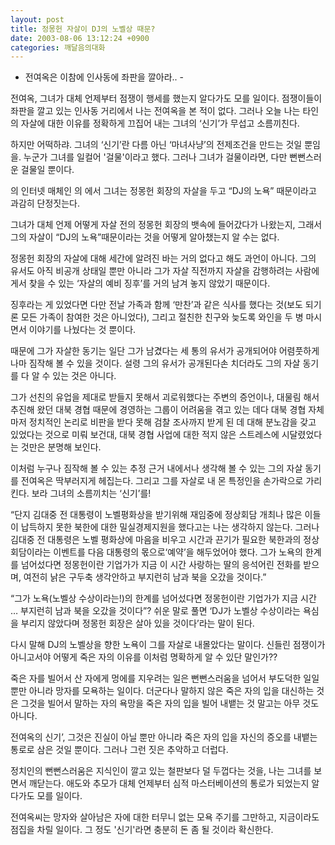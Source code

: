 ```yaml
---
layout: post
title: 정몽헌 자살이 DJ의 노벨상 때문?
date: 2003-08-06 13:12:24 +0900
categories: 깨달음의대화
---
```

- 전여옥은 이참에 인사동에 좌판을 깔아라.. -
  

  
전여옥, 그녀가 대체 언제부터 점쟁이 행세를 했는지 알다가도 모를 일이다. 점쟁이들이 좌판을 깔고 있는 인사동 거리에서 나는 전여옥을 본 적이 없다. 그러나 오늘 나는 타인의 자살에 대한 이유를 정확하게 끄집어 내는 그녀의 ‘신기’가 무섭고 소름끼친다.
  

  
하지만 어떡하랴. 그녀의 ‘신기’란 다름 아닌 ‘마녀사냥’의 전제조건을 만드는 것일 뿐임을. 누군가 그녀를 일컬어 '걸물'이라고 했다. 그러나 그녀가 걸물이라면, 다만 뻔뻔스러운 걸물일 뿐이다.
  

  
의 인터넷 매체인 의 에서 그녀는 정몽헌 회장의 자살을 두고 “DJ의 노욕” 때문이라고 과감히 단정짓는다.
  

  
그녀가 대체 언제 어떻게 자살 전의 정몽헌 회장의 뱃속에 들어갔다가 나왔는지, 그래서 그의 자살이 “DJ의 노욕”때문이라는 것을 어떻게 알아챘는지 알 수는 없다.
  

  
정몽헌 회장의 자살에 대해 세간에 알려진 바는 거의 없다고 해도 과언이 아니다. 그의 유서도 아직 비공개 상태일 뿐만 아니라 그가 자살 직전까지 자살을 감행하려는 사람에게서 찾을 수 있는 ‘자살의 예비 징후’를 거의 남겨 놓지 않았기 때문이다.
  

  
징후라는 게 있었다면 다만 전날 가족과 함께 ‘만찬’과 같은 식사를 했다는 것(보도 되기론 모든 가족이 참여한 것은 아니었다), 그리고 절친한 친구와 늦도록 와인을 두 병 마시면서 이야기를 나눴다는 것 뿐이다.
  

  
때문에 그가 자살한 동기는 일단 그가 남겼다는 세 통의 유서가 공개되어야 어렴풋하게나마 짐작해 볼 수 있을 것이다. 설령 그의 유서가 공개된다손 치더라도 그의 자살 동기를 다 알 수 있는 것은 아니다.
  

  
그가 선친의 유업을 제대로 받들지 못해서 괴로워했다는 주변의 증언이나, 대물림 해서 추진해 왔던 대북 경협 때문에 경영하는 그룹이 어려움을 겪고 있는 데다 대북 경협 자체 마저 정치적인 논리로 비판을 받다 못해 검찰 조사까지 받게 된 데 대해 분노감을 갖고 있었다는 것으로 미뤄 보건대, 대북 경협 사업에 대한 적지 않은 스트레스에 시달렸었다는 것만은 분명해 보인다.
  

  
이처럼 누구나 짐작해 볼 수 있는 추정 근거 내에서나 생각해 볼 수 있는 그의 자살 동기를 전여옥은 딱부러지게 헤집는다. 그리고 그를 자살로 내 몬 특정인을 손가락으로 가리킨다. 보라 그녀의 소름끼치는 ‘신기’를!
  

  
“단지 김대중 전 대통령이 노벨평화상을 받기위해 재임중에 정상회담 개최나 많은 이들이 납득하지 못한 북한에 대한 밀실경제지원을 했다고는 나는 생각하지 않는다. 그러나 김대중 전 대통령은 노벨 평화상에 마음을 비우고 시간과 끈기가 필요한 북한과의 정상회담이라는 이벤트를 다음 대통령의 몫으로‘예약’을 해두었어야 했다. 그가 노욕의 한계를 넘어섰다면 정몽헌이란 기업가가 지금 이 시간 사랑하는 딸의 응석어린 전화를 받으며, 여전히 낡은 구두축 생각안하고 부지런히 남과 북을 오갔을 것이다.”
  

  
“그가 노욕(노벨상 수상이라는!)의 한계를 넘어섰다면 정몽헌이란 기업가가 지금 시간 … 부지런히 남과 북을 오갔을 것이다”? 쉬운 말로 풀면 ‘DJ가 노벨상 수상이라는 욕심을 부리지 않았다며 정몽헌 회장은 살아 있을 것이다’라는 말이 된다.
  

  
다시 말해 DJ의 노벨상을 향한 노욕이 그를 자살로 내몰았다는 말이다. 신들린 점쟁이가 아니고서야 어떻게 죽은 자의 이유를 이처럼 명확하게 알 수 있단 말인가??
  

  
죽은 자를 빌어서 산 자에게 멍에를 지우려는 일은 뻔뻔스러움을 넘어서 부도덕한 일일 뿐만 아니라 망자를 모욕하는 일이다. 더군다나 말하지 않은 죽은 자의 입을 대신하는 것은 그것을 빌어서 말하는 자의 욕망을 죽은 자의 입을 빌어 내뱉는 것 말고는 아무 것도 아니다.
  

  
전여옥의 신기’, 그것은 진실이 아닐 뿐만 아니라 죽은 자의 입을 자신의 증오를 내뱉는 통로로 삼은 것일 뿐이다. 그러나 그런 짓은 추악하고 더럽다.
  

  
정치인의 뻔뻔스러움은 지식인이 깔고 있는 철판보다 덜 두껍다는 것을, 나는 그녀를 보면서 깨닫는다. 애도와 추모가 대체 언제부터 심적 마스터베이션의 통로가 되었는지 알다가도 모를 일이다.
  

  
전여옥씨는 망자와 살아남은 자에 대한 터무니 없는 모욕 주기를 그만하고, 지금이라도 점집을 차릴 일이다. 그 정도 '신기'라면 충분히 돈 좀 될 것이라 확신한다.